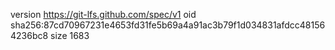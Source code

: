 version https://git-lfs.github.com/spec/v1
oid sha256:87cd70967231e4653fd31fe5b69a4a91ac3b79f1d034831afdcc481564236bc8
size 1683

